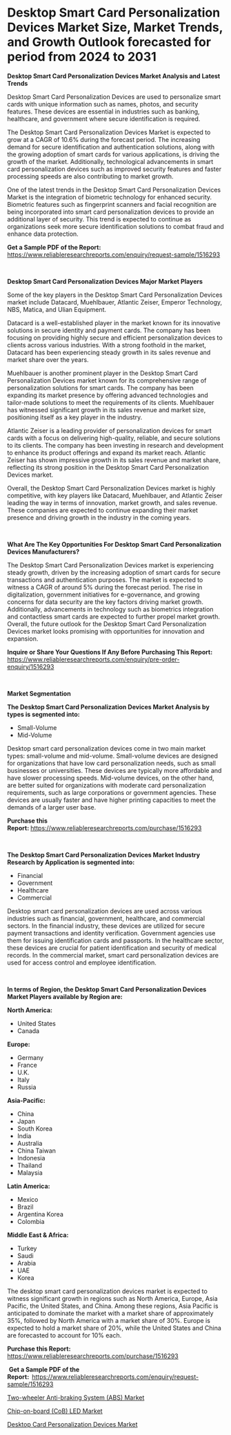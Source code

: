 <p><h1>Desktop Smart Card Personalization Devices Market Size, Market Trends, and Growth Outlook forecasted for period from 2024 to 2031</h1></p><p><strong>Desktop Smart Card Personalization Devices Market Analysis and Latest Trends</strong></p>
<p><p>Desktop Smart Card Personalization Devices are used to personalize smart cards with unique information such as names, photos, and security features. These devices are essential in industries such as banking, healthcare, and government where secure identification is required.</p><p>The Desktop Smart Card Personalization Devices Market is expected to grow at a CAGR of 10.6% during the forecast period. The increasing demand for secure identification and authentication solutions, along with the growing adoption of smart cards for various applications, is driving the growth of the market. Additionally, technological advancements in smart card personalization devices such as improved security features and faster processing speeds are also contributing to market growth.</p><p>One of the latest trends in the Desktop Smart Card Personalization Devices Market is the integration of biometric technology for enhanced security. Biometric features such as fingerprint scanners and facial recognition are being incorporated into smart card personalization devices to provide an additional layer of security. This trend is expected to continue as organizations seek more secure identification solutions to combat fraud and enhance data protection.</p></p>
<p><strong>Get a Sample PDF of the Report:&nbsp;</strong> <a href="https://www.reliableresearchreports.com/enquiry/request-sample/1516293">https://www.reliableresearchreports.com/enquiry/request-sample/1516293</a></p>
<p>&nbsp;</p>
<p><strong>Desktop Smart Card Personalization Devices Major Market Players</strong></p>
<p><p>Some of the key players in the Desktop Smart Card Personalization Devices market include Datacard, Muehlbauer, Atlantic Zeiser, Emperor Technology, NBS, Matica, and Ulian Equipment. </p><p>Datacard is a well-established player in the market known for its innovative solutions in secure identity and payment cards. The company has been focusing on providing highly secure and efficient personalization devices to clients across various industries. With a strong foothold in the market, Datacard has been experiencing steady growth in its sales revenue and market share over the years.</p><p>Muehlbauer is another prominent player in the Desktop Smart Card Personalization Devices market known for its comprehensive range of personalization solutions for smart cards. The company has been expanding its market presence by offering advanced technologies and tailor-made solutions to meet the requirements of its clients. Muehlbauer has witnessed significant growth in its sales revenue and market size, positioning itself as a key player in the industry.</p><p>Atlantic Zeiser is a leading provider of personalization devices for smart cards with a focus on delivering high-quality, reliable, and secure solutions to its clients. The company has been investing in research and development to enhance its product offerings and expand its market reach. Atlantic Zeiser has shown impressive growth in its sales revenue and market share, reflecting its strong position in the Desktop Smart Card Personalization Devices market.</p><p>Overall, the Desktop Smart Card Personalization Devices market is highly competitive, with key players like Datacard, Muehlbauer, and Atlantic Zeiser leading the way in terms of innovation, market growth, and sales revenue. These companies are expected to continue expanding their market presence and driving growth in the industry in the coming years.</p></p>
<p>&nbsp;</p>
<p><strong>What Are The Key Opportunities For Desktop Smart Card Personalization Devices Manufacturers?</strong></p>
<p><p>The Desktop Smart Card Personalization Devices market is experiencing steady growth, driven by the increasing adoption of smart cards for secure transactions and authentication purposes. The market is expected to witness a CAGR of around 5% during the forecast period. The rise in digitalization, government initiatives for e-governance, and growing concerns for data security are the key factors driving market growth. Additionally, advancements in technology such as biometrics integration and contactless smart cards are expected to further propel market growth. Overall, the future outlook for the Desktop Smart Card Personalization Devices market looks promising with opportunities for innovation and expansion.</p></p>
<p><strong>Inquire or Share Your Questions If Any Before Purchasing This Report:</strong> <a href="https://www.reliableresearchreports.com/enquiry/pre-order-enquiry/1516293">https://www.reliableresearchreports.com/enquiry/pre-order-enquiry/1516293</a></p>
<p>&nbsp;</p>
<p><strong>Market Segmentation</strong></p>
<p><strong>The Desktop Smart Card Personalization Devices Market Analysis by types is segmented into:</strong></p>
<p><ul><li>Small-Volume</li><li>Mid-Volume</li></ul></p>
<p><p>Desktop smart card personalization devices come in two main market types: small-volume and mid-volume. Small-volume devices are designed for organizations that have low card personalization needs, such as small businesses or universities. These devices are typically more affordable and have slower processing speeds. Mid-volume devices, on the other hand, are better suited for organizations with moderate card personalization requirements, such as large corporations or government agencies. These devices are usually faster and have higher printing capacities to meet the demands of a larger user base.</p></p>
<p><strong>Purchase this Report:&nbsp;</strong><a href="https://www.reliableresearchreports.com/purchase/1516293">https://www.reliableresearchreports.com/purchase/1516293</a></p>
<p>&nbsp;</p>
<p><strong>The Desktop Smart Card Personalization Devices Market Industry Research by Application is segmented into:</strong></p>
<p><ul><li>Financial</li><li>Government</li><li>Healthcare</li><li>Commercial</li></ul></p>
<p><p>Desktop smart card personalization devices are used across various industries such as financial, government, healthcare, and commercial sectors. In the financial industry, these devices are utilized for secure payment transactions and identity verification. Government agencies use them for issuing identification cards and passports. In the healthcare sector, these devices are crucial for patient identification and security of medical records. In the commercial market, smart card personalization devices are used for access control and employee identification.</p></p>
<p>&nbsp;</p>
<p><strong>In terms of Region, the Desktop Smart Card Personalization Devices Market Players available by Region are:</strong></p>
<p>
    <p> <strong> North America: </strong>
        <ul>
            <li>United States</li>
            <li>Canada</li>
        </ul>
        </p> 
    <p> <strong> Europe: </strong>
        <ul>
            <li>Germany</li>
            <li>France</li>
            <li>U.K.</li>
            <li>Italy</li>
            <li>Russia</li>
        </ul>
        </p> 
    <p> <strong> Asia-Pacific: </strong>
        <ul>
            <li>China</li>
            <li>Japan</li>
            <li>South Korea</li>
            <li>India</li>
            <li>Australia</li>
            <li>China Taiwan</li>
            <li>Indonesia</li>
            <li>Thailand</li>
            <li>Malaysia</li>
        </ul>
        </p> 
    <p> <strong> Latin America: </strong>
        <ul>
            <li>Mexico</li>
            <li>Brazil</li>
            <li>Argentina Korea</li>
            <li>Colombia</li>
        </ul>
        </p> 
    <p> <strong> Middle East & Africa: </strong>
        <ul>
            <li>Turkey</li>
            <li>Saudi</li>
            <li>Arabia</li>
            <li>UAE</li>
            <li>Korea</li>
        </ul>
    </p>
    </p>
<p><p>The desktop smart card personalization devices market is expected to witness significant growth in regions such as North America, Europe, Asia Pacific, the United States, and China. Among these regions, Asia Pacific is anticipated to dominate the market with a market share of approximately 35%, followed by North America with a market share of 30%. Europe is expected to hold a market share of 20%, while the United States and China are forecasted to account for 10% each.</p></p>
<p><strong>Purchase this Report: </strong><a href="https://www.reliableresearchreports.com/purchase/1516293">https://www.reliableresearchreports.com/purchase/1516293</a></p>
<p>&nbsp;<strong>Get a Sample PDF of the Report:&nbsp;&nbsp;</strong><a href="https://www.reliableresearchreports.com/enquiry/request-sample/1516293">https://www.reliableresearchreports.com/enquiry/request-sample/1516293</a></p>
<p><strong></strong></p>
<p><p><a href="https://view.publitas.com/reportprime-1/two-wheeler-anti-braking-system-abs-market-size-growth-outlook-from-2024-to-2031-projecting-at-markets-trends-analysis-by-application-regional-outlook-and-revenue/">Two-wheeler Anti-braking System  (ABS) Market</a></p><p><a href="https://view.publitas.com/reportprime-1/chip-on-board-cob-led-market-size-and-growth-market-segmentation-regional-and-country-breakdowns-and-market-trends-for-period-from-2024-2031/">Chip-on-board  (CoB) LED Market</a></p><p><a href="https://github.com/ruddyyedelwadw/Market-Research-Report-List-1/blob/main/desktop-card-personalization-devices-market.md">Desktop Card Personalization Devices Market</a></p></p>